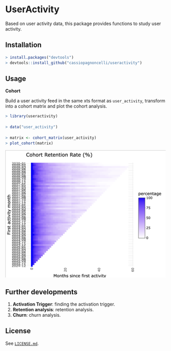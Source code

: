 # UserActivity

Based on user activity data, this package provides functions to study user
activity.

## Installation

``` r
> install.packages("devtools")
> devtools::install_github("cassiopagnoncelli/useractivity")
```

## Usage

**Cohort**

Build a user activity feed in the same xts format as `user_activity`,
transform into a cohort matrix and plot the cohort analysis.

``` r
> library(useractivity)

> data("user_activity")

> matrix <- cohort_matrix(user_activity)
> plot_cohort(matrix)
```

![Cohort analysis](./assets/cohort_plot.png)

## Further developments

1.  **Activation Trigger**: finding the activation trigger.
2.  **Retention analysis**: retention analysis.
3.  **Churn**: churn analysis.

## License

See [`LICENSE.md`](./LICENSE).
